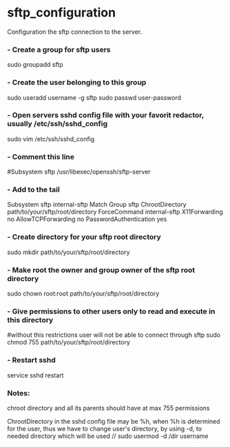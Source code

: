 # sftp_configuration
Configuration the sftp connection to the server.

### - Create a group for sftp users
sudo groupadd sftp

### - Create the user belonging to this group
sudo useradd username -g sftp
sudo passwd user-password

### - Open servers sshd config file with your favorit redactor, usually /etc/ssh/sshd_config
sudo vim /etc/ssh/sshd_config

### - Comment this line
#Subsystem	sftp	/usr/libexec/openssh/sftp-server

### - Add to the tail
Subsystem sftp internal-sftp
Match Group sftp
	ChrootDirectory path/to/your/sftp/root/directory
	ForceCommand internal-sftp
	X11Forwarding no
	AllowTCPForwarding no
	PasswordAuthentication yes
 
### - Create directory for your sftp root directory
sudo mkdir path/to/your/sftp/root/directory

### - Make root the owner and group owner of the sftp root directory
sudo chown root:root path/to/your/sftp/root/directory

### - Give permissions to other users only to read and execute in this directory 
#without this restrictions user will not be able to connect through sftp
sudo chmod 755 path/to/your/sftp/root/directory

### - Restart sshd
service sshd restart

### Notes:
chroot directory and all its parents should have at max 755 permissions

ChrootDirectory in the sshd config file may be %h, when %h is determined for the user,
thus we have to change user's directory, by using -d, to needed directory which will be used  // sudo usermod -d /dir username
